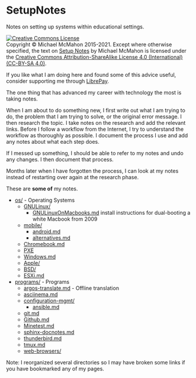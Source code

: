 # SetupNotes
Notes on setting up systems within educational settings.

<a rel="license" href="http://creativecommons.org/licenses/by-sa/4.0/"><img alt="Creative Commons License" style="border-width:0" src="https://i.creativecommons.org/l/by-sa/4.0/88x31.png" /></a><br>
Copyright © Michael McMahon 2015-2021.  Except where otherwise specified, the
text on [Setup Notes](https://github.com/TechnologyClassroom/SetupNotes/)
by Michael McMahon is licensed under the
[Creative Commons Attribution-ShareAlike License 4.0 (International) (CC-BY-SA 4.0)](https://creativecommons.org/licenses/by-sa/4.0/).

If you like what I am doing here and found some of this advice useful, consider
supporting me through [LibrePay](https://liberapay.com/technologyclassroom/).

The one thing that has advanced my career with technology the most is taking
notes.

When I am about to do something new, I first write out what I am trying to do,
the problem that I am trying to solve, or the original error message.  I then
research the topic.  I take notes on the research and add the relevant links.
Before I follow a workflow from the Internet, I try to understand the workflow
as thoroughly as possible.  I document the process I use and add any notes about
what each step does.

If I messed up something, I should be able to refer to my notes and undo any
changes.  I then document that process.

Months later when I have forgotten the process, I can look at my notes instead
of restarting over again at the research phase.

These are **some of** my notes.
 
- [os/](https://github.com/TechnologyClassroom/SetupNotes/tree/master/os) - Operating Systems
  - [GNULinux/](https://github.com/TechnologyClassroom/SetupNotes/tree/master/os/GNULinux)
    - [GNULinuxOnMacbooks.md](https://github.com/TechnologyClassroom/SetupNotes/blob/master/os/GNULinux/GNULinuxOnMacbooks.md)
        install instructions for dual-booting a white Macbook from 2009
  - [mobile/](https://github.com/TechnologyClassroom/SetupNotes/tree/master/os/mobile)
    - [android.md](https://github.com/TechnologyClassroom/SetupNotes/blob/master/os/mobile/android.md)
    - [alternatives.md](https://github.com/TechnologyClassroom/SetupNotes/blob/master/os/mobile/alternatives.md)
  - [Chromebook.md](https://github.com/TechnologyClassroom/SetupNotes/blob/master/os/Chromebook.md)
  - [PXE](https://github.com/TechnologyClassroom/PXE)
  - [Windows.md](https://github.com/TechnologyClassroom/SetupNotes/blob/master/os/Windows.md)
  - [Apple/](https://github.com/TechnologyClassroom/SetupNotes/tree/master/os/Apple)
  - [BSD/](https://github.com/TechnologyClassroom/SetupNotes/tree/master/os/BSD)
  - [ESXi.md](https://github.com/TechnologyClassroom/SetupNotes/blob/master/os/ESXi.md)
- [programs/](https://github.com/TechnologyClassroom/SetupNotes/tree/master/programs) - Programs
  - [argos-translate.md](https://github.com/TechnologyClassroom/SetupNotes/blob/master/programs/argos-translate.md) - Offline translation
  - [asciinema.md](https://github.com/TechnologyClassroom/SetupNotes/blob/master/programs/asciinema.md)
  - [configuration-mgmt/](https://github.com/TechnologyClassroom/SetupNotes/tree/master/programs/configuration-mgmt)
    - [ansible.md](https://github.com/TechnologyClassroom/SetupNotes/blob/master/programs/configuration-mgmt/ansible.md)
  - [git.md](https://github.com/TechnologyClassroom/SetupNotes/blob/master/programs/git.md)
  - [Github.md](https://github.com/TechnologyClassroom/SetupNotes/blob/master/programs/Github.md)
  - [Minetest.md](https://github.com/TechnologyClassroom/SetupNotes/blob/master/programs/Minetest.md)
  - [sphinx-docnotes.md](https://github.com/TechnologyClassroom/SetupNotes/blob/master/programs/sphinx-docnotes.md)
  - [thunderbird.md](https://github.com/TechnologyClassroom/SetupNotes/blob/master/programs/thunderbird.md)
  - [tmux.md](https://github.com/TechnologyClassroom/SetupNotes/blob/master/programs/tmux.md)
  - [web-browsers/](https://github.com/TechnologyClassroom/SetupNotes/tree/master/programs/web-browsers)

Note: I reorganized several directories so I may have broken some links if you have bookmarked any of my pages.

